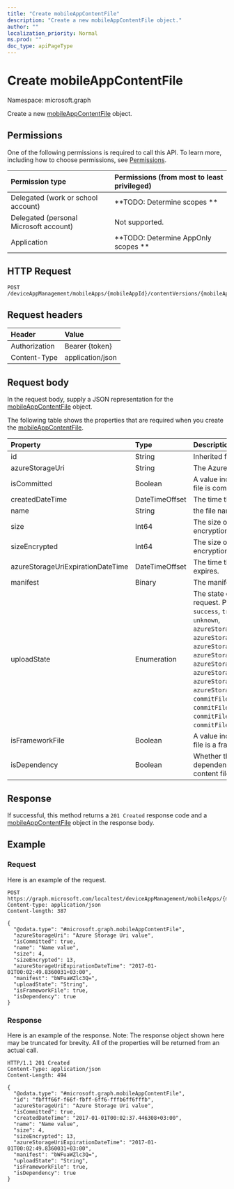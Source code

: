 ```yaml
---
title: "Create mobileAppContentFile"
description: "Create a new mobileAppContentFile object."
author: ""
localization_priority: Normal
ms.prod: ""
doc_type: apiPageType
---
```


# Create mobileAppContentFile

Namespace: microsoft.graph

Create a new [mobileAppContentFile](../resources/intune-apps-mobileappcontentfile.md) object.

## Permissions
One of the following permissions is required to call this API. To learn more, including how to choose permissions, see [Permissions](/concepts/permissions-reference.md).

|Permission type|Permissions (from most to least privileged)|
|:---|:---|
|Delegated (work or school account)|**TODO: Determine scopes **|
|Delegated (personal Microsoft account)|Not supported.|
|Application|**TODO: Determine AppOnly scopes **|

## HTTP Request
<!-- {
  "blockType": "ignored"
}
-->
``` http
POST /deviceAppManagement/mobileApps/{mobileAppId}/contentVersions/{mobileAppContentId}/files
```

## Request headers
|Header|Value|
|:---|:---|
|Authorization|Bearer {token}|
|Content-Type|application/json|

## Request body
In the request body, supply a JSON representation for the [mobileAppContentFile](../resources/intune-apps-mobileappcontentfile.md) object.

The following table shows the properties that are required when you create the [mobileAppContentFile](../resources/intune-apps-mobileappcontentfile.md).

|Property|Type|Description|
|:---|:---|:---|
|id|String| Inherited from [entity](../resources/entity.md)|
|azureStorageUri|String|The Azure Storage URI.|
|isCommitted|Boolean|A value indicating whether the file is committed.|
|createdDateTime|DateTimeOffset|The time the file was created.|
|name|String|the file name.|
|size|Int64|The size of the file prior to encryption.|
|sizeEncrypted|Int64|The size of the file after encryption.|
|azureStorageUriExpirationDateTime|DateTimeOffset|The time the Azure storage Uri expires.|
|manifest|Binary|The manifest information.|
|uploadState|Enumeration|The state of the current upload request. Possible values are: `success`, `transientError`, `error`, `unknown`, `azureStorageUriRequestSuccess`, `azureStorageUriRequestPending`, `azureStorageUriRequestFailed`, `azureStorageUriRequestTimedOut`, `azureStorageUriRenewalSuccess`, `azureStorageUriRenewalPending`, `azureStorageUriRenewalFailed`, `azureStorageUriRenewalTimedOut`, `commitFileSuccess`, `commitFilePending`, `commitFileFailed`, `commitFileTimedOut`.|
|isFrameworkFile|Boolean|A value indicating whether the file is a framework file.|
|isDependency|Boolean|Whether the content file is a dependency for the main content file.|



## Response
If successful, this method returns a `201 Created` response code and a [mobileAppContentFile](../resources/intune-apps-mobileappcontentfile.md) object in the response body.

## Example

### Request
Here is an example of the request.
<!-- {
  "blockType": "request",
  "name": "create_mobileappcontentfile_from_"
}
-->
``` http
POST https://graph.microsoft.com/localtest/deviceAppManagement/mobileApps/{mobileAppId}/contentVersions/{mobileAppContentId}/files
Content-type: application/json
Content-length: 387

{
  "@odata.type": "#microsoft.graph.mobileAppContentFile",
  "azureStorageUri": "Azure Storage Uri value",
  "isCommitted": true,
  "name": "Name value",
  "size": 4,
  "sizeEncrypted": 13,
  "azureStorageUriExpirationDateTime": "2017-01-01T00:02:49.8360031+03:00",
  "manifest": "bWFuaWZlc3Q=",
  "uploadState": "String",
  "isFrameworkFile": true,
  "isDependency": true
}
```

### Response
Here is an example of the response. Note: The response object shown here may be truncated for brevity. All of the properties will be returned from an actual call.
<!-- {
  "blockType": "response",
  "truncated": true,
  "@odata.type": "microsoft.graph.mobileappcontentfile"
}
-->
``` http
HTTP/1.1 201 Created
Content-Type: application/json
Content-Length: 494

{
  "@odata.type": "#microsoft.graph.mobileAppContentFile",
  "id": "fbfff66f-f66f-fbff-6ff6-fffb6ff6fffb",
  "azureStorageUri": "Azure Storage Uri value",
  "isCommitted": true,
  "createdDateTime": "2017-01-01T00:02:37.446308+03:00",
  "name": "Name value",
  "size": 4,
  "sizeEncrypted": 13,
  "azureStorageUriExpirationDateTime": "2017-01-01T00:02:49.8360031+03:00",
  "manifest": "bWFuaWZlc3Q=",
  "uploadState": "String",
  "isFrameworkFile": true,
  "isDependency": true
}
```

